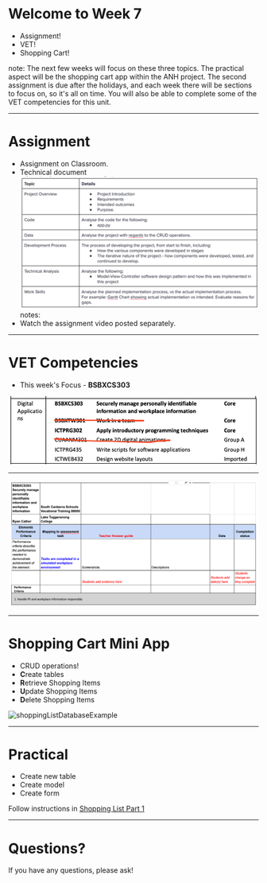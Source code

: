 # Welcome to Week 7

- Assignment!
- VET!
- Shopping Cart!

note: The next few weeks will focus on these three topics. The practical aspect will be the shopping cart app within the ANH project. 
The second assignment is due after the holidays, and each week there will be sections to focus on, so it's all on time.
You will also be able to complete some of the VET competencies for this unit.

---
# Assignment
- Assignment on Classroom.
- Technical document
![assessment2Topics](/WebDev/2-Digital-Applications/_topics/_images/assessment2Topics.png)
notes:
- Watch the assignment video posted separately.

---

# VET Competencies

- This week's Focus - **BSBXCS303**

![digitalApplicationsVETCompetencies](/WebDev/2-Digital-Applications/_topics/_images/digitalApplicationsVETCompetencies.png)

---

![BSBXCS303](/WebDev/2-Digital-Applications/_topics/_images/BSBXCS303.png)

---

# Shopping Cart Mini App
- CRUD operations!
- **C**reate tables
- **R**etrieve Shopping Items
- **U**pdate Shopping Items
- **D**elete Shopping Items

![shoppingListDatabaseExample](shoppingListDatabaseExample.png)

---
# Practical

- Create new table
- Create model
- Create form

Follow instructions in [Shopping List Part 1](/WebDev/_shared/Projects/ANH/shoppingListPart1.md)

---

# Questions?

If you have any questions, please ask!
